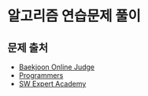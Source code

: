# 알고리즘 연습문제 풀이

## 문제 출처

- [Baekjoon Online Judge](https://www.acmicpc.net/)
- [Programmers](https://programmers.co.kr)
- [SW Expert Academy](https://swexpertacademy.com)
